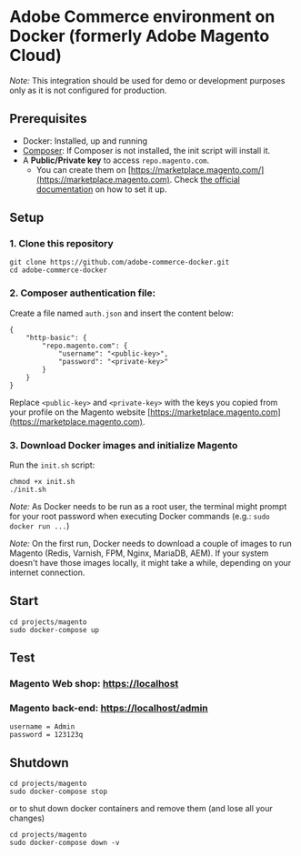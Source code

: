 # Adobe Commerce environment on Docker (formerly Adobe Magento Cloud)

*Note:* This integration should be used for demo or development purposes only as it is not configured for production.


## Prerequisites
- Docker: Installed, up and running
- [Composer](https://getcomposer.org/): If Composer is not installed, the init script will install it.
- A **Public/Private key** to access `repo.magento.com`.
  - You can create them on [https://marketplace.magento.com/](https://marketplace.magento.com). Check [the official documentation](https://devdocs.magento.com/guides/v2.4/install-gde/prereq/connect-auth.html) on how to set it up.

## Setup

### 1. Clone this repository
```
git clone https://github.com/adobe-commerce-docker.git
cd adobe-commerce-docker
```

### 2. Composer authentication file:
Create a file named `auth.json` and insert the content below:

```
{
    "http-basic": {
        "repo.magento.com": {
            "username": "<public-key>",
            "password": "<private-key>"
        }
    }
}
```
Replace `<public-key>` and `<private-key>` with the keys you copied from your profile on the Magento website [https://marketplace.magento.com](https://marketplace.magento.com).

### 3. Download Docker images and initialize Magento
Run the `init.sh` script:
```
chmod +x init.sh
./init.sh
```
*Note:* As Docker needs to be run as a root user, the terminal might prompt for your root password when executing Docker commands (e.g.: `sudo docker run ...`)

*Note:* On the first run, Docker needs to download a couple of images to run Magento (Redis, Varnish, FPM, Nginx, MariaDB, AEM). If your system doesn't have those images locally, it might take a while, depending on your internet connection.


## Start
```
cd projects/magento
sudo docker-compose up
```

## Test

### Magento Web shop: [https://localhost](https://localhost)

### Magento back-end: [https://localhost/admin](https://localhost/admin)
```
username = Admin
password = 123123q
```

## Shutdown

```
cd projects/magento
sudo docker-compose stop
```
or to shut down docker containers and remove them (and lose all your changes)
```
cd projects/magento
sudo docker-compose down -v
```
